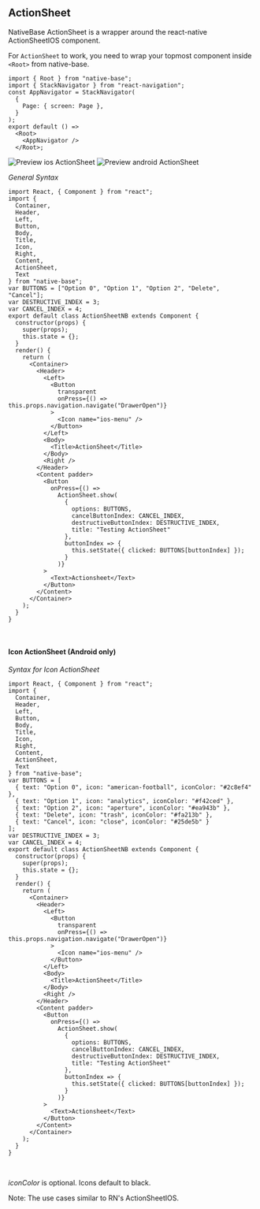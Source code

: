 ## ActionSheet

NativeBase ActionSheet is a wrapper around the react-native ActionSheetIOS component.

For `ActionSheet` to work, you need to wrap your topmost component inside `<Root>` from native-base.

```
import { Root } from "native-base";
import { StackNavigator } from "react-navigation";
const AppNavigator = StackNavigator(
  {
    Page: { screen: Page },
  }
);
export default () =>
  <Root>
    <AppNavigator />
  </Root>;
```


![Preview ios ActionSheet](../docs/assets/ios/components/actionsheet.gif)
![Preview android ActionSheet](../docs/assets/android/components/actionsheet.gif)

*General Syntax*
<pre class="line-numbers"><code class="language-jsx">import React, { Component } from "react";
import {
  Container,
  Header,
  Left,
  Button,
  Body,
  Title,
  Icon,
  Right,
  Content,
  ActionSheet,
  Text
} from "native-base";
var BUTTONS = ["Option 0", "Option 1", "Option 2", "Delete", "Cancel"];
var DESTRUCTIVE_INDEX = 3;
var CANCEL_INDEX = 4;
export default class ActionSheetNB extends Component {
  constructor(props) {
    super(props);
    this.state = {};
  }
  render() {
    return (
      &lt;Container>
        &lt;Header>
          &lt;Left>
            &lt;Button
              transparent
              onPress={() => this.props.navigation.navigate("DrawerOpen")}
            >
              &lt;Icon name="ios-menu" />
            &lt;/Button>
          &lt;/Left>
          &lt;Body>
            &lt;Title>ActionSheet&lt;/Title>
          &lt;/Body>
          &lt;Right />
        &lt;/Header>
        &lt;Content padder>
          &lt;Button
            onPress={() =>
              ActionSheet.show(
                {
                  options: BUTTONS,
                  cancelButtonIndex: CANCEL_INDEX,
                  destructiveButtonIndex: DESTRUCTIVE_INDEX,
                  title: "Testing ActionSheet"
                },
                buttonIndex => {
                  this.setState({ clicked: BUTTONS[buttonIndex] });
                }
              )}
          >
            &lt;Text>Actionsheet&lt;/Text>
          &lt;/Button>
        &lt;/Content>
      &lt;/Container>
    );
  }
}
</code></pre><br />

#### Icon ActionSheet (Android only)

*Syntax for Icon ActionSheet*
<pre class="line-numbers"><code class="language-jsx">import React, { Component } from "react";
import {
  Container,
  Header,
  Left,
  Button,
  Body,
  Title,
  Icon,
  Right,
  Content,
  ActionSheet,
  Text
} from "native-base";
var BUTTONS = [
  { text: "Option 0", icon: "american-football", iconColor: "#2c8ef4" },
  { text: "Option 1", icon: "analytics", iconColor: "#f42ced" },
  { text: "Option 2", icon: "aperture", iconColor: "#ea943b" },
  { text: "Delete", icon: "trash", iconColor: "#fa213b" },
  { text: "Cancel", icon: "close", iconColor: "#25de5b" }
];
var DESTRUCTIVE_INDEX = 3;
var CANCEL_INDEX = 4;
export default class ActionSheetNB extends Component {
  constructor(props) {
    super(props);
    this.state = {};
  }
  render() {
    return (
      &lt;Container>
        &lt;Header>
          &lt;Left>
            &lt;Button
              transparent
              onPress={() => this.props.navigation.navigate("DrawerOpen")}
            >
              &lt;Icon name="ios-menu" />
            &lt;/Button>
          &lt;/Left>
          &lt;Body>
            &lt;Title>ActionSheet&lt;/Title>
          &lt;/Body>
          &lt;Right />
        &lt;/Header>
        &lt;Content padder>
          &lt;Button
            onPress={() =>
              ActionSheet.show(
                {
                  options: BUTTONS,
                  cancelButtonIndex: CANCEL_INDEX,
                  destructiveButtonIndex: DESTRUCTIVE_INDEX,
                  title: "Testing ActionSheet"
                },
                buttonIndex => {
                  this.setState({ clicked: BUTTONS[buttonIndex] });
                }
              )}
          >
            &lt;Text>Actionsheet&lt;/Text>
          &lt;/Button>
        &lt;/Content>
      &lt;/Container>
    );
  }
}
</code></pre><br />

*iconColor* is optional. Icons default to black.

Note: The use cases similar to RN's ActionSheetIOS.

